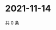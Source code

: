 # 2021-11-14

共 0 条

<!-- BEGIN WEIBO -->
<!-- 最后更新时间 Sun Nov 14 2021 09:58:29 GMT+0800 (China Standard Time) -->

<!-- END WEIBO -->
